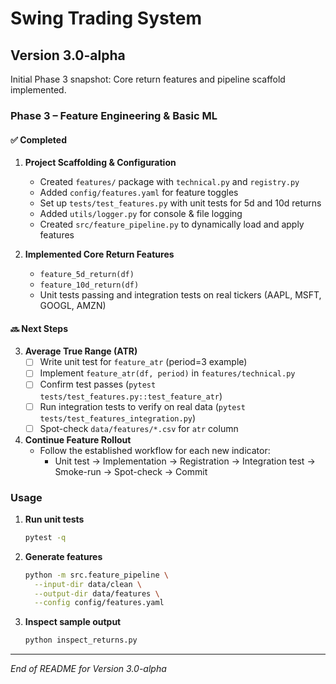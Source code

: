 # Swing Trading System

## Version 3.0-alpha

Initial Phase 3 snapshot: Core return features and pipeline scaffold implemented.

### Phase 3 – Feature Engineering & Basic ML

#### ✅ Completed
1. **Project Scaffolding & Configuration**  
   - Created `features/` package with `technical.py` and `registry.py`  
   - Added `config/features.yaml` for feature toggles  
   - Set up `tests/test_features.py` with unit tests for 5d and 10d returns  
   - Added `utils/logger.py` for console & file logging  
   - Created `src/feature_pipeline.py` to dynamically load and apply features  

2. **Implemented Core Return Features**  
   - `feature_5d_return(df)`  
   - `feature_10d_return(df)`  
   - Unit tests passing and integration tests on real tickers (AAPL, MSFT, GOOGL, AMZN)  

#### 🔜 Next Steps
3. **Average True Range (ATR)**  
   - [ ] Write unit test for `feature_atr` (period=3 example)  
   - [ ] Implement `feature_atr(df, period)` in `features/technical.py`  
   - [ ] Confirm test passes (`pytest tests/test_features.py::test_feature_atr`)  
   - [ ] Run integration tests to verify on real data (`pytest tests/test_features_integration.py`)  
   - [ ] Spot-check `data/features/*.csv` for `atr` column  

4. **Continue Feature Rollout**  
   - Follow the established workflow for each new indicator:  
     - Unit test → Implementation → Registration → Integration test → Smoke-run → Spot-check → Commit  

### Usage

1. **Run unit tests**  
   ```bash
   pytest -q
   ```

2. **Generate features**  
   ```bash
   python -m src.feature_pipeline \
     --input-dir data/clean \
     --output-dir data/features \
     --config config/features.yaml
   ```

3. **Inspect sample output**  
   ```bash
   python inspect_returns.py
   ```

---

*End of README for Version 3.0-alpha*  
